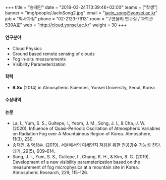 +++
title = "송재인"
date = "2018-03-24T13:39:46+02:00"
teams = ["학생"]
banner = "img/people/JaeInSong2.jpg"
email = "jaein_song@yonsei.ac.kr"
job = "박사과정"
phone = "02-2123-7613"
room = "구름물리 연구실 / 과학관 530A호"
web = "http://cloud.yonsei.ac.kr"
weight = 30
+++

#### 연구분야
+ Cloud Physics
+ Ground based remote sensing of clouds
+ Fog in-situ measurements
+ Visibility Parameterization

#### 학력
 + **B.Sc** (2014) in Atmospheric Sciences, Yonsei University, Seoul, Korea

#### 수상내역

#### 논문
+ La, I., Yum, S. S., Gultepe, I., Yeom, J. M., Song, J. I., & Cha, J. W. (2020). Influence of Quasi-Periodic Oscillation of Atmospheric Variables on Radiation Fog over A Mountainous Region of Korea. Atmosphere, 11(3), 230.
+ 송재인, & 염성수. (2019). 서울에서의 미세먼지 저감을 위한 인공강수 가능성 진단. 대기, 29(5), 609-614.
+ Song, J. I., Yum, S. S., Gultepe, I., Chang, K. H., & Kim, B. G. (2019). Development of a new visibility parameterization based on the measurement of fog microphysics at a mountain site in Korea. Atmospheric Research, 229, 115-126.

